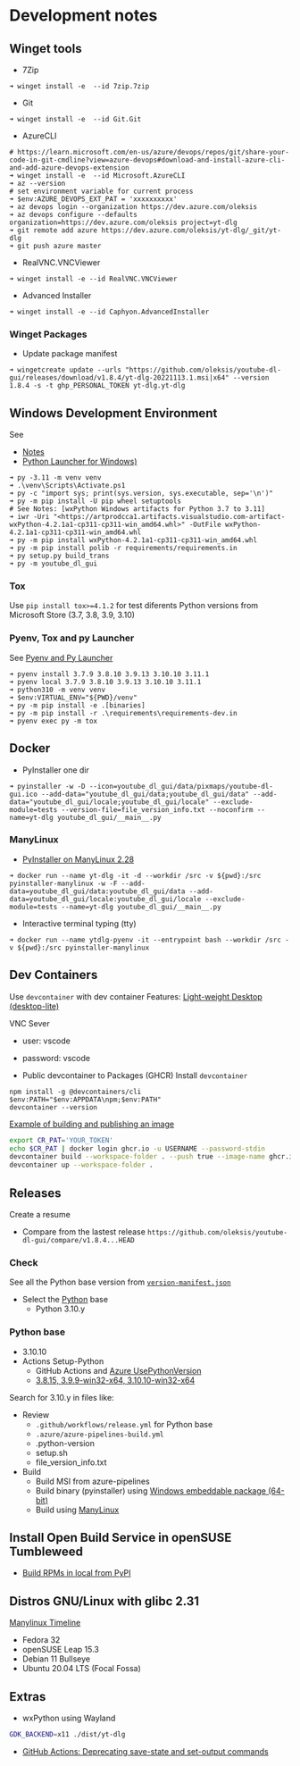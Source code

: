 # Development notes

## Winget tools
- 7Zip
```pwsh
➜ winget install -e  --id 7zip.7zip
```

- Git
```pwsh
➜ winget install -e  --id Git.Git
```

- AzureCLI
```pwsh
# https://learn.microsoft.com/en-us/azure/devops/repos/git/share-your-code-in-git-cmdline?view=azure-devops#download-and-install-azure-cli-and-add-azure-devops-extension
➜ winget install -e  --id Microsoft.AzureCLI
➜ az --version
# set environment variable for current process
➜ $env:AZURE_DEVOPS_EXT_PAT = 'xxxxxxxxxx'
➜ az devops login --organization https://dev.azure.com/oleksis
➜ az devops configure --defaults organization=https://dev.azure.com/oleksis project=yt-dlg
➜ git remote add azure https://dev.azure.com/oleksis/yt-dlg/_git/yt-dlg
➜ git push azure master
```

- RealVNC.VNCViewer
```pwsh
➜ winget install -e --id RealVNC.VNCViewer
```

- Advanced Installer
```pwsh
➜ winget install -e --id Caphyon.AdvancedInstaller
```

### Winget Packages
- Update package manifest

```pwsh
➜ wingetcreate update --urls "https://github.com/oleksis/youtube-dl-gui/releases/download/v1.8.4/yt-dlg-20221113.1.msi|x64" --version 1.8.4 -s -t ghp_PERSONAL_TOKEN yt-dlg.yt-dlg
```

## Windows Development Environment
See
- [Notes](../README.md#Notes)
- [Python Launcher for Windows)](https://gist.github.com/oleksis/c22ed90daa922c1a072d2593a7f8d5b4)
```pwsh
➜ py -3.11 -m venv venv
➜ .\venv\Scripts\Activate.ps1
➜ py -c "import sys; print(sys.version, sys.executable, sep='\n')"
➜ py -m pip install -U pip wheel setuptools
# See Notes: [wxPython Windows artifacts for Python 3.7 to 3.11]
➜ iwr -Uri "<https://artprodcca1.artifacts.visualstudio.com-artifact-wxPython-4.2.1a1-cp311-cp311-win_amd64.whl>" -OutFile wxPython-4.2.1a1-cp311-cp311-win_amd64.whl
➜ py -m pip install wxPython-4.2.1a1-cp311-cp311-win_amd64.whl
➜ py -m pip install polib -r requirements/requirements.in
➜ py setup.py build_trans
➜ py -m youtube_dl_gui
```

### Tox
Use `pip install tox>=4.1.2` for test diferents Python versions from Microsoft Store (3.7, 3.8, 3.9, 3.10)

### Pyenv, Tox and py Launcher
See [Pyenv and Py Launcher](https://gist.github.com/oleksis/7cab1772862df71f73ce22b7515f6af3#environment-variable)
```pwsh
➜ pyenv install 3.7.9 3.8.10 3.9.13 3.10.10 3.11.1
➜ pyenv local 3.7.9 3.8.10 3.9.13 3.10.10 3.11.1
➜ python310 -m venv venv
➜ $env:VIRTUAL_ENV="${PWD}/venv"
➜ py -m pip install -e .[binaries]
➜ py -m pip install -r .\requirements\requirements-dev.in
➜ pyenv exec py -m tox
```

## Docker
- PyInstaller one dir
```pwsh
➜ pyinstaller -w -D --icon=youtube_dl_gui/data/pixmaps/youtube-dl-gui.ico --add-data="youtube_dl_gui/data;youtube_dl_gui/data" --add-data="youtube_dl_gui/locale;youtube_dl_gui/locale" --exclude-module=tests --version-file=file_version_info.txt --noconfirm --name=yt-dlg youtube_dl_gui/__main__.py
```
### ManyLinux
- [ PyInstaller on ManyLinux 2.28](https://github.com/oleksis/pyinstaller-manylinux)
```pwsh
➜ docker run --name yt-dlg -it -d --workdir /src -v ${pwd}:/src pyinstaller-manylinux -w -F --add-data=youtube_dl_gui/data:youtube_dl_gui/data --add-data=youtube_dl_gui/locale:youtube_dl_gui/locale --exclude-module=tests --name=yt-dlg youtube_dl_gui/__main__.py
```

- Interactive terminal typing (tty)
```pwsh
➜ docker run --name ytdlg-pyenv -it --entrypoint bash --workdir /src -v ${pwd}:/src pyinstaller-manylinux
```

## Dev Containers
Use `devcontainer` with dev container Features: [Light-weight Desktop (desktop-lite)](https://github.com/devcontainers/features/tree/main/src/desktop-lite#light-weight-desktop-desktop-lite)

VNC Sever
  - user: vscode
  - password: vscode

- Public devcontainer to Packages (GHCR)
Install `devcontainer`
```pwsh
npm install -g @devcontainers/cli
$env:PATH="$env:APPDATA\npm;$env:PATH"
devcontainer --version
```

[Example of building and publishing an image](https://code.visualstudio.com/docs/remote/devcontainer-cli#_prebuilding)
```bash
export CR_PAT='YOUR_TOKEN'
echo $CR_PAT | docker login ghcr.io -u USERNAME --password-stdin
devcontainer build --workspace-folder . --push true --image-name ghcr.io/USERNAME/IMAGE-NAME:latest
devcontainer up --workspace-folder .
```

## Releases
Create a resume

- Compare from the lastest release
`https://github.com/oleksis/youtube-dl-gui/compare/v1.8.4...HEAD`

### Check
See all the Python base version from [`version-manifest.json`](https://raw.githubusercontent.com/actions/python-versions/main/versions-manifest.json)
- Select the [Python](https://github.com/actions/setup-python/blob/main/docs/advanced-usage.md#python) base
  - Python 3.10.y

### Python base
- 3.10.10
- Actions Setup-Python
	- GitHub Actions and [Azure UsePythonVersion](https://github.com/microsoft/azure-pipelines-tasks/blob/1be088a422530fbaa1a9ed7b5073ee665dcb8f53/Tasks/UsePythonVersionV0/installpythonversion.ts#LL11C23-L11C108)
	- [3.8.15, 3.9.9-win32-x64, 3.10.10-win32-x64](#check)

Search for 3.10.y in files like:
- Review 
  - `.github/workflows/release.yml` for Python base
  - `.azure/azure-pipelines-build.yml`
  - .python-version
  - setup.sh
  - file_version_info.txt
- Build
  - Build MSI from azure-pipelines
  - Build binary (pyinstaller) using [Windows embeddable package (64-bit)](https://www.python.org/ftp/python/3.10.10/python-3.10.10-embed-amd64.zip)
  - Build using [ManyLinux](#manylinux)


## Install Open Build Service in openSUSE Tumbleweed
- [Build RPMs in local from PyPI](https://gist.github.com/oleksis/cf45143457cb31f52ebfdcad77a895fe#build-rpms-in-local-from-pypi)

## Distros GNU/Linux with glibc 2.31
[Manylinux Timeline](https://mayeut.github.io/manylinux-timeline/)

- Fedora 32
- openSUSE Leap 15.3
- Debian 11 Bullseye
- Ubuntu 20.04 LTS (Focal Fossa)

## Extras
- wxPython using Wayland
```bash
GDK_BACKEND=x11 ./dist/yt-dlg
```

- [GitHub Actions: Deprecating save-state and set-output commands](https://github.blog/changelog/2022-10-11-github-actions-deprecating-save-state-and-set-output-commands/)

